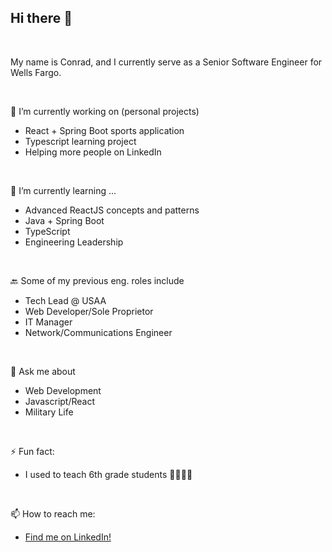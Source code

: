 ## Hi there 👋

&nbsp;

My name is Conrad, and I currently serve as a Senior Software Engineer for Wells Fargo. 

&nbsp;

🔭 I’m currently working on (personal projects)
- React + Spring Boot sports application 
- Typescript learning project
- Helping more people on LinkedIn

&nbsp;

🌱 I’m currently learning ...
- Advanced ReactJS concepts and patterns
- Java + Spring Boot
- TypeScript
- Engineering Leadership

&nbsp;

🔙 Some of my previous eng. roles include
- Tech Lead @ USAA
- Web Developer/Sole Proprietor
- IT Manager
- Network/Communications Engineer

&nbsp;

💬 Ask me about
- Web Development
- Javascript/React
- Military Life

&nbsp;

⚡ Fun fact:
- I used to teach 6th grade students 👨🏽‍🏫👨

&nbsp;

📫 How to reach me:
- [Find me on LinkedIn!](https://www.linkedin.com/in/conradbituin/)

<!--
**cbituin/cbituin** is a ✨ _special_ ✨ repository because its `README.md` (this file) appears on your GitHub profile.

Here are some ideas to get you started:

- 🔭 I’m currently working on ...
- 🌱 I’m currently learning ...
- 👯 I’m looking to collaborate on ...
- 🤔 I’m looking for help with ...
- 💬 Ask me about ...
- 📫 How to reach me: ...
- 😄 Pronouns: ...
- ⚡ Fun fact: ...
-->
